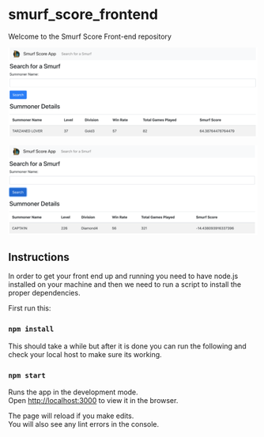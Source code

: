 # smurf_score_frontend
Welcome to the Smurf Score Front-end repository

![Smurf](/smurf.png)

![Normal Account](/not-smurf.png)

## Instructions

In order to get your front end up and running you need to have node.js 
installed on your machine and then we need to run a script
to install the proper dependencies.

First run this:

### `npm install`

This should take a while but after it is done you can run the following
and check your local host to make sure its working.

### `npm start`

Runs the app in the development mode.<br>
Open [http://localhost:3000](http://localhost:3000) to view it in the browser.

The page will reload if you make edits.<br>
You will also see any lint errors in the console.